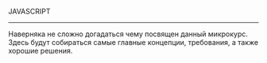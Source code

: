 JAVASCRIPT

----------
Наверняка не сложно догадаться чему посвящен данный микрокурс. Здесь будут собираться 
самые главные концепции, требования, а также хорошие решения. 
